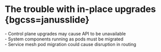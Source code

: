 # The trouble with in-place upgrades {bgcss=janusslide}

<div class="fragment">
- Control plane upgrades may cause API to be unavailable
</div>
<div class="fragment">
- System components running as pods must be migrated
</div>
<div class="fragment">
- Service mesh pod migration could cause disruption in routing
</div>
